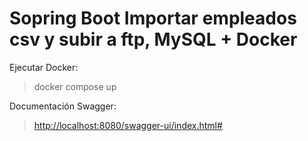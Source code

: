 # Sopring Boot Importar empleados csv y subir a ftp, MySQL + Docker

Ejecutar Docker:
> docker compose up


Documentación Swagger:
>  [http://localhost:8080/swagger-ui/index.html#](http://localhost:8080/swagger-ui/index.html#)


